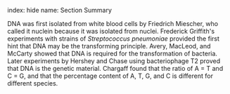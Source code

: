 index: hide
name: Section Summary

DNA was first isolated from white blood cells by Friedrich Miescher, who called it nuclein because it was isolated from nuclei. Frederick Griffith's experiments with strains of  *Streptococcus pneumoniae* provided the first hint that DNA may be the transforming principle. Avery, MacLeod, and McCarty showed that DNA is required for the transformation of bacteria. Later experiments by Hershey and Chase using bacteriophage T2 proved that DNA is the genetic material. Chargaff found that the ratio of A = T and C = G, and that the percentage content of A, T, G, and C is different for different species.
